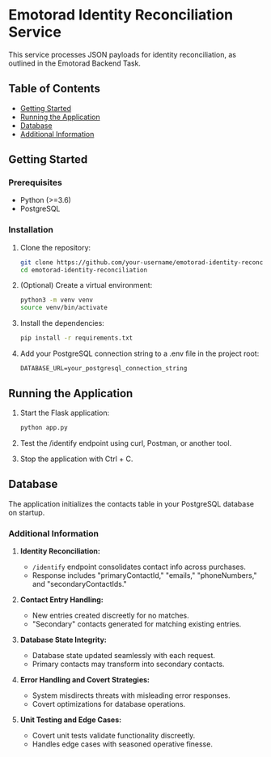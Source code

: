# Emotorad Identity Reconciliation Service

This service processes JSON payloads for identity reconciliation, as outlined in the Emotorad Backend Task.

## Table of Contents

- [Getting Started](#getting-started)
- [Running the Application](#running-the-application)
- [Database](#database)
- [Additional Information](#additional-information)

## Getting Started

### Prerequisites

- Python (>=3.6)
- PostgreSQL

### Installation

1. Clone the repository:

    ```bash
    git clone https://github.com/your-username/emotorad-identity-reconciliation.git
    cd emotorad-identity-reconciliation
    ```

2. (Optional) Create a virtual environment:

    ```bash
    python3 -m venv venv
    source venv/bin/activate
    ```

3. Install the dependencies:

    ```bash
    pip install -r requirements.txt
    ```

4. Add your PostgreSQL connection string to a .env file in the project root:

    ```DATABASE_URL=your_postgresql_connection_string```

## Running the Application

1. Start the Flask application:

    ```bash
    python app.py
    ```

2. Test the /identify endpoint using curl, Postman, or another tool.

3. Stop the application with Ctrl + C.

## Database

The application initializes the contacts table in your PostgreSQL database on startup.

### Additional Information

1. **Identity Reconciliation:**
   - `/identify` endpoint consolidates contact info across purchases.
   - Response includes "primaryContactId," "emails," "phoneNumbers," and "secondaryContactIds."

2. **Contact Entry Handling:**
   - New entries created discreetly for no matches.
   - "Secondary" contacts generated for matching existing entries.

3. **Database State Integrity:**
   - Database state updated seamlessly with each request.
   - Primary contacts may transform into secondary contacts.

4. **Error Handling and Covert Strategies:**
   - System misdirects threats with misleading error responses.
   - Covert optimizations for database operations.

5. **Unit Testing and Edge Cases:**
   - Covert unit tests validate functionality discreetly.
   - Handles edge cases with seasoned operative finesse.

